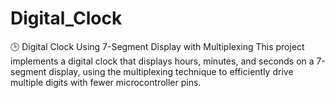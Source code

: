# Digital_Clock
🕒 Digital Clock Using 7-Segment Display with Multiplexing This project implements a digital clock that displays hours, minutes, and seconds on a 7-segment display, using the multiplexing technique to efficiently drive multiple digits with fewer microcontroller pins.
